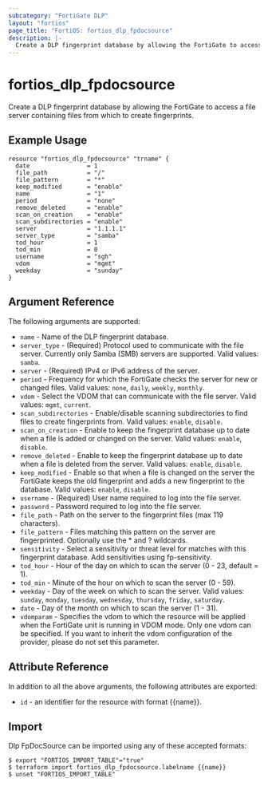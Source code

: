 ```yaml
---
subcategory: "FortiGate DLP"
layout: "fortios"
page_title: "FortiOS: fortios_dlp_fpdocsource"
description: |-
  Create a DLP fingerprint database by allowing the FortiGate to access a file server containing files from which to create fingerprints.
---
```


# fortios_dlp_fpdocsource
Create a DLP fingerprint database by allowing the FortiGate to access a file server containing files from which to create fingerprints.

## Example Usage

```hcl
resource "fortios_dlp_fpdocsource" "trname" {
  date                = 1
  file_path           = "/"
  file_pattern        = "*"
  keep_modified       = "enable"
  name                = "1"
  period              = "none"
  remove_deleted      = "enable"
  scan_on_creation    = "enable"
  scan_subdirectories = "enable"
  server              = "1.1.1.1"
  server_type         = "samba"
  tod_hour            = 1
  tod_min             = 0
  username            = "sgh"
  vdom                = "mgmt"
  weekday             = "sunday"
}
```

## Argument Reference

The following arguments are supported:

* `name` - Name of the DLP fingerprint database.
* `server_type` - (Required) Protocol used to communicate with the file server. Currently only Samba (SMB) servers are supported. Valid values: `samba`.
* `server` - (Required) IPv4 or IPv6 address of the server.
* `period` - Frequency for which the FortiGate checks the server for new or changed files. Valid values: `none`, `daily`, `weekly`, `monthly`.
* `vdom` - Select the VDOM that can communicate with the file server. Valid values: `mgmt`, `current`.
* `scan_subdirectories` - Enable/disable scanning subdirectories to find files to create fingerprints from. Valid values: `enable`, `disable`.
* `scan_on_creation` - Enable to keep the fingerprint database up to date when a file is added or changed on the server. Valid values: `enable`, `disable`.
* `remove_deleted` - Enable to keep the fingerprint database up to date when a file is deleted from the server. Valid values: `enable`, `disable`.
* `keep_modified` - Enable so that when a file is changed on the server the FortiGate keeps the old fingerprint and adds a new fingerprint to the database. Valid values: `enable`, `disable`.
* `username` - (Required) User name required to log into the file server.
* `password` - Password required to log into the file server.
* `file_path` - Path on the server to the fingerprint files (max 119 characters).
* `file_pattern` - Files matching this pattern on the server are fingerprinted. Optionally use the * and ? wildcards.
* `sensitivity` - Select a sensitivity or threat level for matches with this fingerprint database. Add sensitivities using fp-sensitivity.
* `tod_hour` - Hour of the day on which to scan the server (0 - 23, default = 1).
* `tod_min` - Minute of the hour on which to scan the server (0 - 59).
* `weekday` - Day of the week on which to scan the server. Valid values: `sunday`, `monday`, `tuesday`, `wednesday`, `thursday`, `friday`, `saturday`.
* `date` - Day of the month on which to scan the server (1 - 31).
* `vdomparam` - Specifies the vdom to which the resource will be applied when the FortiGate unit is running in VDOM mode. Only one vdom can be specified. If you want to inherit the vdom configuration of the provider, please do not set this parameter.


## Attribute Reference

In addition to all the above arguments, the following attributes are exported:
* `id` - an identifier for the resource with format {{name}}.

## Import

Dlp FpDocSource can be imported using any of these accepted formats:
```
$ export "FORTIOS_IMPORT_TABLE"="true"
$ terraform import fortios_dlp_fpdocsource.labelname {{name}}
$ unset "FORTIOS_IMPORT_TABLE"
```

